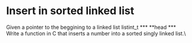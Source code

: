 # Insert in sorted linked list #
Given a pointer to the beggining to a linked list listint_t *** **head ***\
Write a function in C that inserts a number into a sorted singly linked list.\
